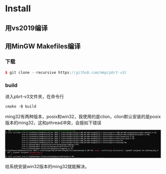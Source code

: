 # Install

## 用vs2019编译

## 用MinGW Makefiles编译

### 下载

```c++
$ git clone --recursive https://github.com/mmp/pbrt-v3/
```

### build

进入pbrt-v3文件夹，在命令行

```c++
cmake -B build

```

ming32有两种版本，posix和win32，我使用的是clion，clion默认安装的是posix版本的ming32，这和pthread冲突，会报如下错误

![mkdocs](images/image-20231231165259512.png)

给系统安装win32版本的ming32就能解决。

